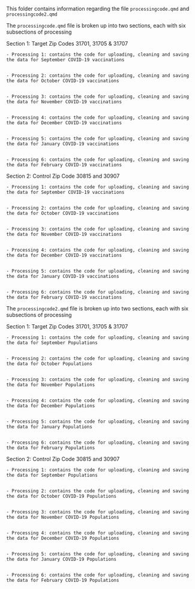 This folder contains information regarding the file `processingcode.qmd` and `processingcode2.qmd`

The `processingcode.qmd` file is broken up into two sections, each with six subsections of processing 

Section 1: Target Zip Codes 31701, 31705 & 31707

    - Processing 1: contains the code for uploading, cleaning and saving the data for September COVID-19 vaccinations 


    - Processing 2: contains the code for uploading, cleaning and saving the data for October COVID-19 vaccinations 


    - Processing 3: contains the code for uploading, cleaning and saving the data for November COVID-19 vaccinations 


    - Processing 4: contains the code for uploading, cleaning and saving the data for December COVID-19 vaccinations 


    - Processing 5: contains the code for uploading, cleaning and saving the data for January COVID-19 vaccinations 


    - Processing 6: contains the code for uploading, cleaning and saving the data for February COVID-19 vaccinations 

Section 2: Control Zip Code 30815 and 30907
    
    - Processing 1: contains the code for uploading, cleaning and saving the data for September COVID-19 vaccinations 


    - Processing 2: contains the code for uploading, cleaning and saving the data for October COVID-19 vaccinations 


    - Processing 3: contains the code for uploading, cleaning and saving the data for November COVID-19 vaccinations 


    - Processing 4: contains the code for uploading, cleaning and saving the data for December COVID-19 vaccinations 


    - Processing 5: contains the code for uploading, cleaning and saving the data for January COVID-19 vaccinations 


    - Processing 6: contains the code for uploading, cleaning and saving the data for February COVID-19 vaccinations 

The `processingcode2.qmd` file is broken up into two sections, each with six subsections of processing 

Section 1: Target Zip Codes 31701, 31705 & 31707

    - Processing 1: contains the code for uploading, cleaning and saving the data for September Populations 


    - Processing 2: contains the code for uploading, cleaning and saving the data for October Populations  


    - Processing 3: contains the code for uploading, cleaning and saving the data for November Populations 


    - Processing 4: contains the code for uploading, cleaning and saving the data for December Populations  


    - Processing 5: contains the code for uploading, cleaning and saving the data for January Populations  


    - Processing 6: contains the code for uploading, cleaning and saving the data for February Populations  

Section 2: Control Zip Code 30815 and 30907

    - Processing 1: contains the code for uploading, cleaning and saving the data for September Populations  


    - Processing 2: contains the code for uploading, cleaning and saving the data for October COVID-19 Populations 


    - Processing 3: contains the code for uploading, cleaning and saving the data for November COVID-19 Populations 


    - Processing 4: contains the code for uploading, cleaning and saving the data for December COVID-19 Populations 


    - Processing 5: contains the code for uploading, cleaning and saving the data for January COVID-19 Populations 


    - Processing 6: contains the code for uploading, cleaning and saving the data for February COVID-19 Populations 
